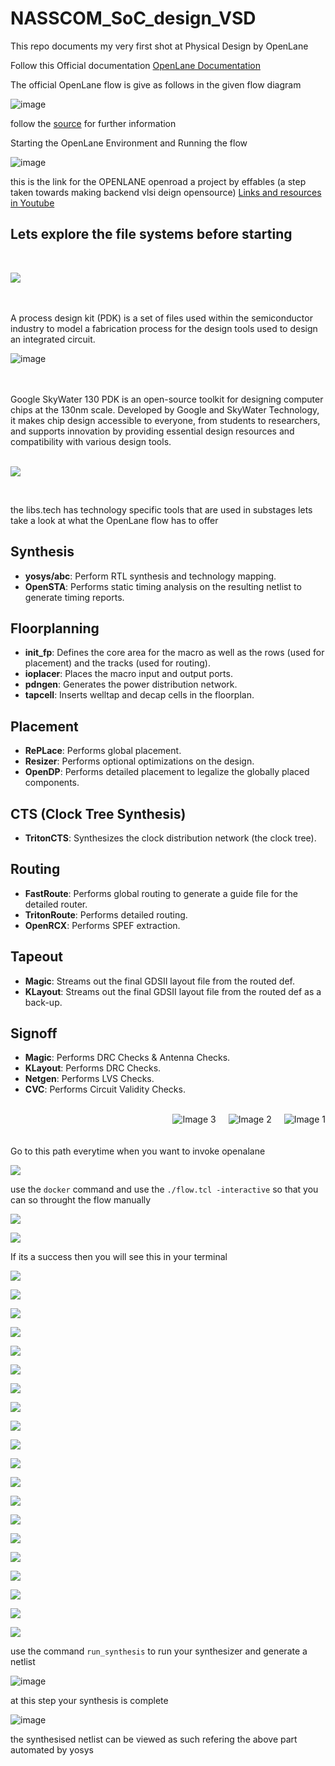 # NASSCOM_SoC_design_VSD

This repo documents my very first shot at Physical Design by OpenLane 

Follow this Official documentation [OpenLane Documentation](https://openlane.readthedocs.io/en/latest/) 

The official OpenLane flow is give as follows in the given flow diagram 

![image](https://github.com/user-attachments/assets/7a5a6643-13c3-4857-8455-b2395261e79d)

follow the [source](https://openlane.readthedocs.io/en/latest/flow_overview.html) for further information 

Starting the OpenLane Environment and Running the flow

![image](https://github.com/user-attachments/assets/06542fa1-b2f2-4221-a1ce-7cf5e80c5f01)


this is the link for the OPENLANE openroad a project by effables (a step taken towards making backend vlsi deign opensource)
[Links and resources in Youtube](https://www.youtube.com/playlist?list=PLUg3wIOWD8yoZCg9XpFSgEgljx6MSdm9L)


## Lets explore the file systems before starting 

<br>

![](https://github.com/ARX-0/NASSCOM_SoC_design_VSD/blob/main/images/Screenshot%202024-07-13%20145459.png)

<br>
<br>
A process design kit (PDK) is a set of files used within the semiconductor industry to model a fabrication process for the design tools used to design an integrated circuit.

![image](https://github.com/user-attachments/assets/665287f1-e09f-49f7-834a-999dfe181a35)

<br>
<br>
Google SkyWater 130 PDK is an open-source toolkit for designing computer chips at the 130nm scale. Developed by Google and SkyWater Technology, it makes chip design accessible to everyone, from students to researchers, and supports innovation by providing essential design resources and compatibility with various design tools.
<br>
<br>

![](https://github.com/ARX-0/NASSCOM_SoC_design_VSD/blob/main/images/Screenshot%202024-07-13%20145638.png)

<br>

the libs.tech has technology specific tools that are used in substages lets take a look at what the OpenLane flow has to offer 

## Synthesis

- **yosys/abc**: Perform RTL synthesis and technology mapping.
- **OpenSTA**: Performs static timing analysis on the resulting netlist to generate timing reports.

## Floorplanning

- **init_fp**: Defines the core area for the macro as well as the rows (used for placement) and the tracks (used for routing).
- **ioplacer**: Places the macro input and output ports.
- **pdngen**: Generates the power distribution network.
- **tapcell**: Inserts welltap and decap cells in the floorplan.

## Placement

- **RePLace**: Performs global placement.
- **Resizer**: Performs optional optimizations on the design.
- **OpenDP**: Performs detailed placement to legalize the globally placed components.

## CTS (Clock Tree Synthesis)

- **TritonCTS**: Synthesizes the clock distribution network (the clock tree).

## Routing

- **FastRoute**: Performs global routing to generate a guide file for the detailed router.
- **TritonRoute**: Performs detailed routing.
- **OpenRCX**: Performs SPEF extraction.

## Tapeout

- **Magic**: Streams out the final GDSII layout file from the routed def.
- **KLayout**: Streams out the final GDSII layout file from the routed def as a back-up.

## Signoff

- **Magic**: Performs DRC Checks & Antenna Checks.
- **KLayout**: Performs DRC Checks.
- **Netgen**: Performs LVS Checks.
- **CVC**: Performs Circuit Validity Checks.

<br>

<body>
    <div class="image-row" style="display: flex; justify-content: flex-end; gap: 20px;">
        <img src="https://github.com/user-attachments/assets/1a92e3cc-7875-4a6a-b566-fa12b3a2bb9c" alt="Image 3" style="max-width: 100px; height: auto;">
        <img src="https://github.com/user-attachments/assets/d7338541-787e-413b-95ea-6308cd3a6939" alt="Image 2" style="max-width: 100px; height: auto;">
        <img src="https://github.com/user-attachments/assets/4df76b9c-b2ab-4d8d-b187-9358402e1ecd" alt="Image 1" style="max-width: 100px; height: auto;">
    </div>
</body>
</html>

<br>
<br>
Go to this path everytime when you want to invoke openalane 

![](https://github.com/ARX-0/NASSCOM_SoC_design_VSD/blob/main/images/Screenshot%202024-07-13%20152931.png)

use the ``docker`` command and use the ``./flow.tcl -interactive`` so that you can so throught the flow 
manually 

![](https://github.com/ARX-0/NASSCOM_SoC_design_VSD/blob/main/images/Screenshot%202024-07-13%20161323.png)

![](https://github.com/ARX-0/NASSCOM_SoC_design_VSD/blob/main/images/Screenshot%202024-07-13%20161717.png)

If its a success then you will see this in your terminal

![](https://github.com/ARX-0/NASSCOM_SoC_design_VSD/blob/main/images/Screenshot%202024-07-13%20162810.png)

![](https://github.com/ARX-0/NASSCOM_SoC_design_VSD/blob/main/images/Screenshot%202024-07-13%20162850.png)

![](https://github.com/ARX-0/NASSCOM_SoC_design_VSD/blob/main/images/Screenshot%202024-07-13%20164440.png)

![](https://github.com/ARX-0/NASSCOM_SoC_design_VSD/blob/main/images/Screenshot%202024-07-13%20173539.png)

![](https://github.com/ARX-0/NASSCOM_SoC_design_VSD/blob/main/images/Screenshot%202024-07-13%20173808.png)

![](https://github.com/ARX-0/NASSCOM_SoC_design_VSD/blob/main/images/Screenshot%202024-07-13%20174305.png)

![](https://github.com/ARX-0/NASSCOM_SoC_design_VSD/blob/main/images/Screenshot%202024-07-13%20175222.png)

![](https://github.com/ARX-0/NASSCOM_SoC_design_VSD/blob/main/images/Screenshot%202024-07-13%20175528.png)

![](https://github.com/ARX-0/NASSCOM_SoC_design_VSD/blob/main/images/Screenshot%202024-07-13%20181118.png)

![](https://github.com/ARX-0/NASSCOM_SoC_design_VSD/blob/main/images/Screenshot%202024-07-13%20181651.png)

![](https://github.com/ARX-0/NASSCOM_SoC_design_VSD/blob/main/images/Screenshot%202024-07-13%20181741.png)

![](https://github.com/ARX-0/NASSCOM_SoC_design_VSD/blob/main/images/Screenshot%202024-07-13%20181937.png)

![](https://github.com/ARX-0/NASSCOM_SoC_design_VSD/blob/main/images/Screenshot%202024-07-13%20182707.png)

![](https://github.com/ARX-0/NASSCOM_SoC_design_VSD/blob/main/images/Screenshot%202024-07-13%20182732.png)

![](https://github.com/ARX-0/NASSCOM_SoC_design_VSD/blob/main/images/Screenshot%202024-07-14%20121926.png)

![](https://github.com/ARX-0/NASSCOM_SoC_design_VSD/blob/main/images/Screenshot%202024-07-14%20140807.png)

![](https://github.com/ARX-0/NASSCOM_SoC_design_VSD/blob/main/images/Screenshot%202024-07-14%20140944.png)

![](https://github.com/ARX-0/NASSCOM_SoC_design_VSD/blob/main/images/Screenshot%202024-07-14%20141425.png)

![](https://github.com/ARX-0/NASSCOM_SoC_design_VSD/blob/main/images/Screenshot%202024-07-14%20141746.png)

![](https://github.com/ARX-0/NASSCOM_SoC_design_VSD/blob/main/images/Screenshot%202024-07-14%20142658.png)

use the command ``run_synthesis`` to run your synthesizer and generate a netlist 

![image](https://github.com/user-attachments/assets/64e8fdbc-33e1-4538-90f9-77a8bcfd7896)

at this step your synthesis is complete 

![image](https://github.com/user-attachments/assets/50d937a3-95e1-4d55-9059-f20b6e0fc757)

the synthesised netlist can be viewed as such refering the above part automated by yosys 
